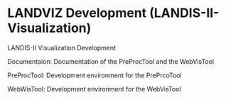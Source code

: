 LANDVIZ Development (LANDIS-II-Visualization)
========================

LANDIS-II Visualization Development

Documentaion: Documentation of the PreProcTool and the WebVisTool

PreProcTool: Development environment for the PrePrcoTool

WebWisTool: Development environment for the WebVisTool
